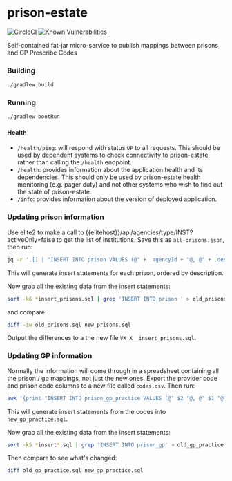 # prison-estate

[![CircleCI](https://circleci.com/gh/ministryofjustice/prison-estate/tree/master.svg?style=svg)](https://circleci.com/gh/ministryofjustice/prison-estate)
[![Known Vulnerabilities](https://snyk.io/test/github/ministryofjustice/prison-estate/badge.svg)](https://snyk.io/test/github/ministryofjustice/prison-estate)

Self-contained fat-jar micro-service to publish mappings between prisons and GP Prescribe Codes

### Building

```bash
./gradlew build
```

### Running

```bash
./gradlew bootRun
```

#### Health

- `/health/ping`: will respond with status `UP` to all requests.  This should be used by dependent systems to check
connectivity to prison-estate, rather than calling the `/health` endpoint.
- `/health`: provides information about the application health and its dependencies.  This should only be used
by prison-estate health monitoring (e.g. pager duty) and not other systems who wish to find out the state of prison-estate.
- `/info`: provides information about the version of deployed application.

### Updating prison information

Use elite2 to make a call to {{elitehost}}/api/agencies/type/INST?activeOnly=false to get the list of institutions.
Save this as `all-prisons.json`, then run:
```bash
jq -r '.[] | "INSERT INTO prison VALUES (@" + .agencyId + "@, @" + .description + "@, " + (.active|tostring) + ");"' all-prisons.json | tr @ "'" | sort -k6 > new_prisons.sql
```

This will generate insert statements for each prison, ordered by description.

Now grab all the existing data from the insert statements:
```bash
sort -k6 *insert_prisons.sql | grep 'INSERT INTO prison ' > old_prisons.sql
```

and compare:
```bash
diff -iw old_prisons.sql new_prisons.sql
```

Output the differences to a the new file `VX_X__insert_prisons.sql`.

### Updating GP information

Normally the information will come through in a spreadsheet containing all the prison / gp mappings, not just the new
ones.  Export the provider code and prison code columns to a new file called `codes.csv`.  Then run:
```bash
awk '{print "INSERT INTO prison_gp_practice VALUES (@" $2 "@, @" $1 "@);"}' codes.csv | sort -k 2 | tr @ "'"  > new_gp_practice.sql
```
This will generate insert statements from the codes into `new_gp_practice.sql`.

Now grab all the existing data from the insert statements:
```bash
sort -k5 *insert*.sql | grep 'INSERT INTO prison_gp' > old_gp_practice.sql
```

Then compare to see what's changed:
```bash
diff old_gp_practice.sql new_gp_practice.sql
```
